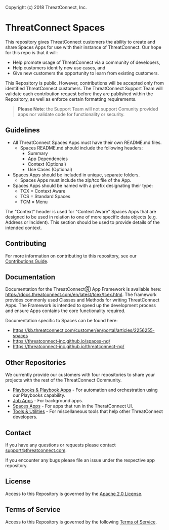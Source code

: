Copyright (c) 2018 ThreatConnect, Inc.

# ThreatConnect Spaces

This repository gives ThreatConnect customers the ability to create and share Spaces Apps for use with their instance of ThreatConnect. Our hope for this repo is that it will:

+ Help promote usage of ThreatConnect via a community of developers,
+ Help customers identify new use cases, and
+ Give new customers the opportunity to learn from existing customers.

This Repository is public. However, contributions will be accepted only from identified ThreatConnect customers. The ThreatConnect Support Team will validate each contribution request before they are published within the Repository, as well as enforce certain formatting requirements.

> **Please Note**: the Support Team will not support Comunity provided apps nor validate code for functionality or security.

## Guidelines

+ All ThreatConnect Spaces Apps must have their own README.md files.
  + Spaces README.md should include the following headers:
    + Summary
    + App Dependencies
    + Context (Optional)
    + Use Cases (Optional)
+ Spaces Apps should be included in unique, separate folders.
  + Spaces Apps must include the zip/tcx file of the App.
+ Spaces Apps should be named with a prefix designating their type:
  + TCX = Context Aware
  + TCS = Standard Spaces
  + TCM = Menu

The "Context" header is used for "Context Aware" Spaces Apps that are designed to be used in relation to one of more specific data objects (e.g. Address or Incident). This section should be used to provide details of the intended context.

## Contributing

For more information on contributing to this repository, see our [Contributions Guide](https://github.com/ThreatConnect-Inc/threatconnect-spaces/blob/master/CONTRIBUTING.md).

## Documentation

Documentation for the ThreatConnectⓇ App Framework is available here: https://docs.threatconnect.com/en/latest/tcex/tcex.html. The framework provides commonly used Classes and Methods for writing ThreatConnect Apps. The Framework is intended to speed up the development process and ensure Apps contains the core functionality required.

Documentation specific to Spaces can be found here:

+ https://kb.threatconnect.com/customer/en/portal/articles/2256255-spaces
+ https://threatconnect-inc.github.io/spaces-ng/
+ https://threatconnect-inc.github.io/threatconnect-ng/

## Other Repositories

We currently provide our customers with four repositories to share your projects with the rest of the ThreatConnect Community.

+ [Playbooks & Playbook Apps](https://github.com/ThreatConnect-Inc/threatconnect-playbooks) - For automation and orchestration using our Playbooks capability.
+ [Job Apps](https://github.com/ThreatConnect-Inc/threatconnect-jobs) - For background apps.
+ [Spaces Apps](https://github.com/ThreatConnect-Inc/threatconnect-spaces) - For apps that run in the TheratConnect UI.
+ [Tools & Utilities](https://github.com/ThreatConnect-Inc/threatconnect-tools) - For miscellaneous tools that help other ThreatConnect developers.

## Contact
If you have any questions or requests please contact support@threatconnect.com.

If you encounter any bugs please file an issue under the respective app repository.

## License
Access to this Repository is governed by the [Apache 2.0 License](https://www.apache.org/licenses/LICENSE-2.0).


## Terms of Service
Access to this Repository is governed by the following [Terms of Service](https://github.com/ThreatConnect-Inc/threatconnect-playbooks/blob/master/TOS.md).
